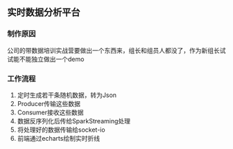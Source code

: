 ## 实时数据分析平台
### 制作原因
公司的带数据培训实战营要做出一个东西来，组长和组员人都没了，作为新组长试试能不能独立做出一个demo

### 工作流程
1. 定时生成若干条随机数据，转为Json
2. Producer传输这些数据
3. Consumer接收这些数据
4. 数据反序列化后传给SparkStreaming处理
5. 将处理好的数据传输给socket-io
6. 前端通过echarts绘制实时折线

